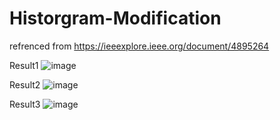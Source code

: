 # Historgram-Modification

refrenced from <https://ieeexplore.ieee.org/document/4895264>

Result1
![image](https://github.com/ga544523/Historgram-Modification-/blob/main/test%20image/1.png?raw=true)


Result2
![image](https://github.com/ga544523/Historgram-Modification-/blob/main/test%20image/2.png?raw=true)


Result3
![image](https://github.com/ga544523/Historgram-Modification-/blob/main/test%20image/3.png?raw=true)

